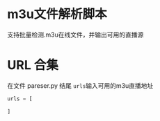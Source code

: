 # m3u文件解析脚本

支持批量检测.m3u在线文件，并输出可用的直播源

# URL 合集
在文件 pareser.py 结尾 `urls`输入可用的m3u直播地址
```javascript
urls = [
    
]
```
